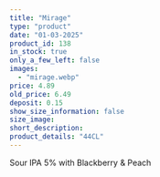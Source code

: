 ```yaml
---
title: "Mirage"
type: "product"
date: "01-03-2025"
product_id: 138
in_stock: true
only_a_few_left: false
images:
  - "mirage.webp"
price: 4.89
old_price: 6.49
deposit: 0.15
show_size_information: false
size_image:
short_description:
product_details: "44CL"
---
```


Sour IPA 5% with Blackberry & Peach
